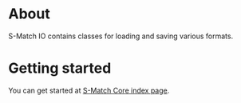 # About

S-Match IO contains classes for loading and saving various formats.

# Getting started

You can get started at [S-Match Core index page](https://github.com/s-match/s-match-core/).